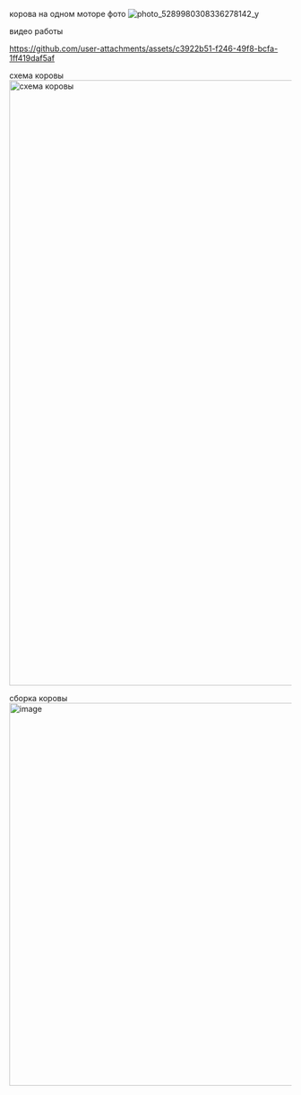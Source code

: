 
корова на одном моторе
фото
![photo_5289980308336278142_y](https://github.com/user-attachments/assets/a3281956-c38f-4f08-a962-c63cf4707633)


видео работы


https://github.com/user-attachments/assets/c3922b51-f246-49f8-bcfa-1ff419daf5af

схема коровы
<img width="1920" height="1080" alt="схема коровы" src="https://github.com/user-attachments/assets/ce1d1428-3ff4-49f6-897f-154123554327" />


сборка коровы
<img width="691" height="683" alt="image" src="https://github.com/user-attachments/assets/19ba6034-e2a8-4db7-9bee-24cf60b468c8" />

